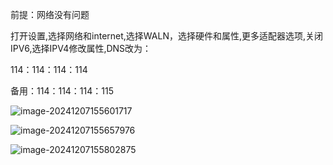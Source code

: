 前提：网络没有问题

打开设置,选择网络和internet,选择WALN，选择硬件和属性,更多适配器选项,关闭IPV6,选择IPV4修改属性,DNS改为：

114：114：114：114

备用：114：114：114：115

![image-20241207155601717](C:\Users\14854\AppData\Roaming\Typora\typora-user-images\image-20241207155601717.png)

![image-20241207155657976](C:\Users\14854\AppData\Roaming\Typora\typora-user-images\image-20241207155657976.png)

![image-20241207155802875](C:\Users\14854\AppData\Roaming\Typora\typora-user-images\image-20241207155802875.png)